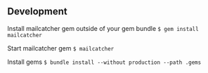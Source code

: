 ## Development

Install mailcatcher gem outside of your gem bundle
`$ gem install mailcatcher`

Start mailcatcher gem
`$ mailcatcher`

Install gems
`$ bundle install --without production --path .gems`
